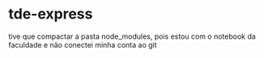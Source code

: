 # tde-express

tive que compactar a pasta node_modules, pois estou com o notebook da faculdade e não conectei minha conta ao git
